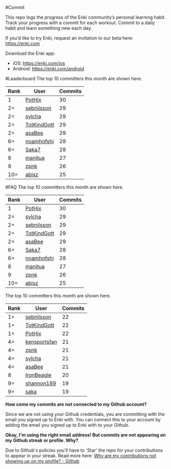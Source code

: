 #Commit

This repo logs the progress of the Enki community’s personal learning habit. Track your progress with a commit for each workout. Commit to a daily habit and learn something new each day.

If you’d like to try Enki, request an invitation to our beta here: https://enki.com

Download the Enki app: 
 - iOS: https://enki.com/ios
 - Android: https://enki.com/android

#Leaderboard
The top 10 committers this month are shown here.

| Rank | User | Commits |
|------|------|---------|
|1|[PotHix](https://github.com/PotHix)|30|
|2=|[sebnilsson](https://github.com/sebnilsson)|29|
|2=|[sylcha](https://github.com/sylcha)|29|
|2=|[TotKindGott](https://github.com/TotKindGott)|29|
|2=|[asaBee](https://github.com/asaBee)|29|
|6=|[noamhofshi](https://github.com/noamhofshi)|28|
|6=|[Saka7](https://github.com/Saka7)|28|
|8|[manitua](https://github.com/manitua)|27|
|9|[zpnk](https://github.com/zpnk)|26|
|10=|[abisz](https://github.com/abisz)|25|

#FAQ
The top 10 committers this month are shown here.

| Rank | User | Commits |
|------|------|---------|
|1|[PotHix](https://github.com/PotHix)|30|
|2=|[sylcha](https://github.com/sylcha)|29|
|2=|[sebnilsson](https://github.com/sebnilsson)|29|
|2=|[TotKindGott](https://github.com/TotKindGott)|29|
|2=|[asaBee](https://github.com/asaBee)|29|
|6=|[Saka7](https://github.com/Saka7)|28|
|6=|[noamhofshi](https://github.com/noamhofshi)|28|
|8|[manitua](https://github.com/manitua)|27|
|9|[zpnk](https://github.com/zpnk)|26|
|10=|[abisz](https://github.com/abisz)|25|


The top 10 committers this month are shown here.

| Rank | User | Commits |
|------|------|---------|
|1=|[sebnilsson](https://github.com/sebnilsson)|22|
|1=|[TotKindGott](https://github.com/TotKindGott)|22|
|1=|[PotHix](https://github.com/PotHix)|22|
|4=|[kensportsfan](https://github.com/kensportsfan)|21|
|4=|[zpnk](https://github.com/zpnk)|21|
|4=|[sylcha](https://github.com/sylcha)|21|
|4=|[asaBee](https://github.com/asaBee)|21|
|8|[IronBeagle](https://github.com/IronBeagle)|20|
|9=|[shannon189](https://github.com/shannon189)|19|
|9=|[saka](https://github.com/saka)|19|



**How come my commits are not connected to my Github account?**

Since we are not using your Github credentials, you are committing with the email you signed up to Enki with. You can connect this to your account by adding the email you signed up to Enki with to your Github.

**Okay, I'm using the right email address! But commits are not appearing on my Github streak or profile. Why?**

Due to Github's policies you'll have to 'Star' the repo for your contributions to appear in your streak. Read more here: [Why are my contributions not showing up on my profile? - Github](https://help.github.com/articles/why-are-my-contributions-not-showing-up-on-my-profile/)
